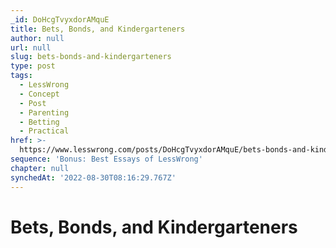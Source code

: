 ```yaml
---
_id: DoHcgTvyxdorAMquE
title: Bets, Bonds, and Kindergarteners
author: null
url: null
slug: bets-bonds-and-kindergarteners
type: post
tags:
  - LessWrong
  - Concept
  - Post
  - Parenting
  - Betting
  - Practical
href: >-
  https://www.lesswrong.com/posts/DoHcgTvyxdorAMquE/bets-bonds-and-kindergarteners
sequence: 'Bonus: Best Essays of LessWrong'
chapter: null
synchedAt: '2022-08-30T08:16:29.767Z'
---
```

# Bets, Bonds, and Kindergarteners

